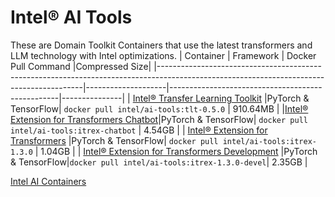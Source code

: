 # Intel® AI Tools
These are Domain Toolkit Containers that use the latest transformers and LLM technology with Intel optimizations.
|                                                                Container                                                                |      Framework     |                Docker Pull Command               |Compressed Size|
|-----------------------------------------------------------------------------------------------------------------------------------------|--------------------|--------------------------------------------------|---------------|
|              [Intel® Transfer Learning Toolkit](https://github.com/IntelAI/transfer-learning/blob/v0.5.0/docker/README.md)              |PyTorch & TensorFlow|    ```docker pull intel/ai-tools:tlt-0.5.0```    |    910.64MB   |
|[Intel® Extension for Transformers Chatbot](https://github.com/intel/intel-extension-for-transformers/blob/main/docker/README_chatbot.md)|PyTorch & TensorFlow|  ```docker pull intel/ai-tools:itrex-chatbot```  |     4.54GB    |
|        [Intel® Extension for Transformers](https://github.com/intel/intel-extension-for-transformers/blob/main/docker/README.md)        |PyTorch & TensorFlow|   ```docker pull intel/ai-tools:itrex-1.3.0```   |     1.04GB    |
|  [Intel® Extension for Transformers Development](https://github.com/intel/intel-extension-for-transformers/blob/main/docker/README.md)  |PyTorch & TensorFlow|```docker pull intel/ai-tools:itrex-1.3.0-devel```|     2.35GB    |

[Intel AI Containers](README.md)
